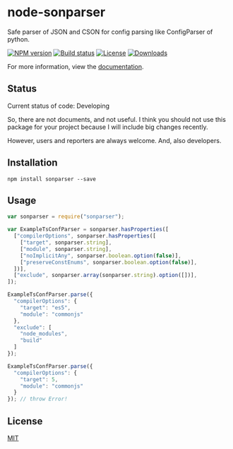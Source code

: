 # node-sonparser

Safe parser of JSON and CSON for config parsing like ConfigParser of python.

[![NPM version][npm-image]][npm-url]
[![Build status][travis-image]][travis-url]
[![License][license-image]][license-url]
[![Downloads][downloads-image]][downloads-url]

For more information, view the [documentation](docs/man/).

## Status

Current status of code: Developing

So, there are not documents, and not useful.
I think you should not use this package for your project because I will include big changes recently.

However, users and reporters are always welcome. And, also developers.

## Installation

```
npm install sonparser --save
```

## Usage

```javascript
var sonparser = require("sonparser");

var ExampleTsConfParser = sonparser.hasProperties([
  ["compilerOptions", sonparser.hasProperties([
    ["target", sonparser.string],
    ["module", sonparser.string],
    ["noImplicitAny", sonparser.boolean.option(false)],
    ["preserveConstEnums", sonparser.boolean.option(false)],
  ])],
  ["exclude", sonparser.array(sonparser.string).option([])],
]);

ExampleTsConfParser.parse({
  "compilerOptions": {
    "target": "es5",
    "module": "commonjs"
  },
  "exclude": [
    "node_modules",
    "build"
  ]
});

ExampleTsConfParser.parse({
  "compilerOptions": {
    "target": 5,
    "module": "commonjs"
  }
}); // throw Error!
```

## License

[MIT](LICENSE)

[npm-image]: https://img.shields.io/npm/v/sonparser.svg?style=flat-square
[npm-url]: https://npmjs.org/package/sonparser
[travis-image]: https://travis-ci.org/mizunashi-mana/node-sonparser.svg?branch=master
[travis-url]: https://travis-ci.org/mizunashi-mana/node-sonparser
[license-image]: http://img.shields.io/npm/l/sonparser.svg?style=flat-square
[license-url]: LICENSE
[downloads-image]: http://img.shields.io/npm/dm/sonparser.svg?style=flat-square
[downloads-url]: https://npmjs.org/package/sonparser
